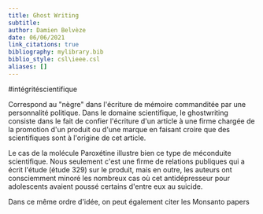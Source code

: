 ```yaml
---
title: Ghost Writing
subtitle:
author: Damien Belvèze
date: 06/06/2021
link_citations: true
bibliography: mylibrary.bib
biblio_style: csl\ieee.csl
aliases: []
---
```

#intégritéscientifique 

Correspond au "nègre" dans l'écriture de mémoire commanditée par une personnalité politique. 
Dans le domaine scientifique, le ghostwriting consiste dans le fait de confier l'écriture d'un article à une firme chargée de la promotion d'un produit ou d'une marque en faisant croire que des scientifiques sont à l'origine de cet article. 

Le cas de la molécule Paroxétine illustre bien ce type de méconduite scientifique. Nous seulement c'est une firme de relations publiques qui a écrit l'étude (étude 329) sur le produit, mais en outre, les auteurs ont consciemment minoré les nombreux cas où cet antidépresseur pour adolescents avaient poussé certains d'entre eux au suicide.

Dans ce même ordre d'idée, on peut également citer les Monsanto papers
